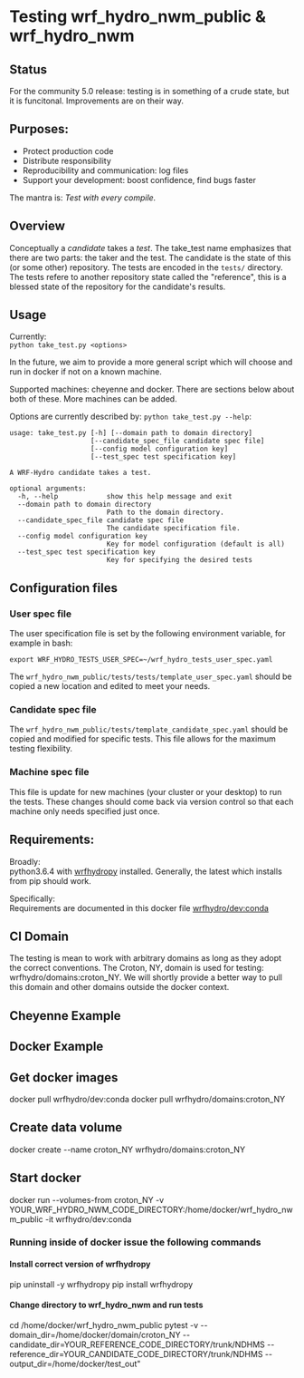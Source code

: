 # Testing wrf\_hydro\_nwm\_public & wrf\_hydro\_nwm

## Status
For the community 5.0 release: testing is in something of a crude
state, but it is funcitonal. Improvements are on their way. 


## Purposes: 
* Protect production code
* Distribute responsibility
* Reproducibility and communication: log files
* Support your development: boost confidence, find bugs faster

The mantra is: *Test with every compile.*


## Overview
Conceptually a *candidate* takes a *test*. The take\_test name
emphasizes that there are two parts: the taker and the test. The
candidate is the state of this (or some other) repository. The tests
are encoded in the `tests/` directory. The tests refere to another
repository state called the "reference", this is a blessed state of
the repository for the candidate's results.


## Usage
Currently:  
`python take_test.py <options>`

In the future, we aim to provide a more general script which will 
choose and run in docker if not on a known machine. 

Supported machines: cheyenne and docker. There are sections below 
about both of these. More machines can be added. 


Options are currently described by:
`python take_test.py --help`:


```
usage: take_test.py [-h] [--domain path to domain directory]
                    [--candidate_spec_file candidate spec file]
                    [--config model configuration key]
                    [--test_spec test specification key]

A WRF-Hydro candidate takes a test.

optional arguments:
  -h, --help            show this help message and exit
  --domain path to domain directory
                        Path to the domain directory.
  --candidate_spec_file candidate spec file
                        The candidate specification file.
  --config model configuration key
                        Key for model configuration (default is all)
  --test_spec test specification key
                        Key for specifying the desired tests
```


## Configuration files
### User spec file 
The user specification file is set by the following environment variable, for
example in bash:

`export WRF_HYDRO_TESTS_USER_SPEC=~/wrf_hydro_tests_user_spec.yaml`

The `wrf_hydro_nwm_public/tests/tests/template_user_spec.yaml` should
be copied a new location and edited to meet your needs.

### Candidate spec file
The `wrf_hydro_nwm_public/tests/template_candidate_spec.yaml` should
be copied and modified for specific tests. This file allows for the
maximum testing flexibility. 

### Machine spec file
This file is update for new machines (your cluster or your desktop) to
run the tests. These changes should come back via version control so
that each machine only needs specified just once. 


## Requirements:
Broadly:  
python3.6.4 with [wrfhydropy](https://github.com/NCAR/wrf_hydro_py)
installed. Generally, the latest which installs from pip should work.

Specifically:  
Requirements are documented in this docker file
[wrfhydro/dev:conda](https://github.com/NCAR/wrf_hydro_docker/blob/master/dev/conda/Dockerfile)


## CI Domain
The testing is mean to work with arbitrary domains as long as they
adopt the correct conventions. The Croton, NY, domain is used for
testing: wrfhydro/domains:croton_NY. We will shortly provide a better
way to pull this domain and other domains outside the docker context.


## Cheyenne Example



## Docker Example

## Get docker images
docker pull wrfhydro/dev:conda
docker pull wrfhydro/domains:croton_NY

## Create data volume
docker create --name croton_NY wrfhydro/domains:croton_NY

## Start docker
docker run --volumes-from croton_NY -v YOUR_WRF_HYDRO_NWM_CODE_DIRECTORY:/home/docker/wrf_hydro_nwm_public -it wrfhydro/dev:conda

### Running inside of docker issue the following commands
#### Install correct version of wrfhydropy
pip uninstall -y wrfhydropy
pip install wrfhydropy

#### Change directory to wrf_hydro_nwm and run tests
cd /home/docker/wrf_hydro_nwm_public
pytest -v --domain_dir=/home/docker/domain/croton_NY 
          --candidate_dir=YOUR_REFERENCE_CODE_DIRECTORY/trunk/NDHMS
          --reference_dir=YOUR_CANDIDATE_CODE_DIRECTORY/trunk/NDHMS 
          --output_dir=/home/docker/test_out"
